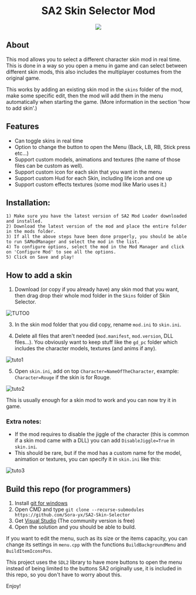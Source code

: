 <h1 align="center">SA2 Skin Selector Mod</h1>
<p align="center"><img src="https://i.imgur.com/6BlqqB0.png">

</p>

## About

This mod allows you to select a different character skin mod in real time.
This is done in a way so you open a menu in game and can select between different skin mods, this also includes the multiplayer costumes from the original game. 

This works by adding an existing skin mod in the ``skins`` folder of the mod, make some specific edit, then the mod will add them in the menu automatically when starting the game. (More information in the section 'how to add skin'.)

## Features
- Can toggle skins in real time
- Option to change the button to open the Menu (Back, LB, RB, Stick press etc...)
- Support custom models, animations and textures (the name of those files can be custom as well).
- Support custom icon for each skin that you want in the menu
- Support custom Hud for each Skin, including life icon and one up
- Support custom effects textures (some mod like Mario uses it.)


## Installation:

    1) Make sure you have the latest version of SA2 Mod Loader downloaded and installed.
    2) Download the latest version of the mod and place the entire folder in the mods folder.
    3) If all the above steps have been done properly, you should be able to run SAModManager and select the mod in the list.
    4) To configure options, select the mod in the Mod Manager and click on 'Configure Mod' to see all the options.
    5) Click on Save and play! 
	
	
## How to add a skin


1) Download (or copy if you already have) any skin mod that you want, then drag drop their whole mod folder in the ``Skins`` folder of Skin Selector.

![TUTO0](https://i.imgur.com/HvIS44y.png)


3) In the skin mod folder that you did copy, rename ``mod.ini`` to ``skin.ini``.

4) Delete all files that aren't needed (``mod.manifest``, ``mod.version``, DLL files...). You obviously want to keep stuff like the ``gd_pc`` folder which includes the character models, textures (and anims if any).

![tuto1](https://i.imgur.com/VbNhw8i.png)

5) Open ``skin.ini``, add on top ``Character=NameOfTheCharacter``, example: ``Character=Rouge`` if the skin is for Rouge.

![tuto2](https://i.imgur.com/n28s0sH.png)


This is usually enough for a skin mod to work and you can now try it in game.

### Extra notes:
- If the mod requires to disable the jiggle of the character (this is common if a skin mod came with a DLL) you can add ``DisableJiggle=True`` in ``skin.ini``.
- This should be rare, but if the mod has a custom name for the model, animation or textures, you can specify it in ``skin.ini`` like this:

![tuto3](https://i.imgur.com/QqtMwRZ.png)
	

## Build this repo (for programmers)

1) Install [git for windows](https://gitforwindows.org/)
2) Open CMD and type  ``git clone --recurse-submodules https://github.com/Sora-yx/SA2-Skin-Selector``
3) Get [Visual Studio](https://visualstudio.microsoft.com) (The community version is free)
4) Open the solution and you should be able to build.

If you want to edit the menu, such as its size or the items capacity, you can change its settings in ``menu.cpp`` with the functions ``BuildBackgroundMenu`` and ``BuildItemIconsPos``.

This project uses the ``SDL2`` library to have more buttons to open the menu instead of being limited to the buttons SA2 originally use, it is included in this repo, so you don't have to worry about this.

Enjoy!
